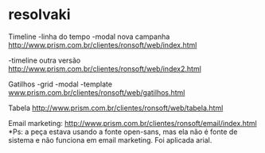 # resolvaki

Timeline
-linha do tempo
-modal nova campanha
http://www.prism.com.br/clientes/ronsoft/web/index.html

-timeline outra versão
http://www.prism.com.br/clientes/ronsoft/web/index2.html


Gatilhos
-grid
-modal
-template
www.prism.com.br/clientes/ronsoft/web/gatilhos.html


Tabela
http://www.prism.com.br/clientes/ronsoft/web/tabela.html



Email marketing:
http://www.prism.com.br/clientes/ronsoft/email/index.html
*Ps: a peça estava usando a fonte open-sans, mas ela não é fonte de sistema e não funciona em email marketing. Foi aplicada arial.
